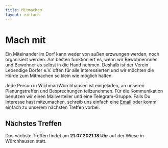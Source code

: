 ```yaml
---
title: Mitmachen
layout: einfach
---
```


# Mach mit

Ein Miteinander im Dorf kann weder von außen erzwungen werden, noch organisiert werden. Am besten funktioniert es, wenn wir Bewohnerinnen und Bewohner es selbst in die Hand nehmen. Deshalb ist der Verein Lebendige Dörfer e.V. offen für alle Interessierten und wir möchten die Hürde zum Mitmachen so klein wie möglich halten.

Jede Person in Wichmar/Würchhausen ist eingeladen, an unseren Planungstreffen und Besprechungen teilzunehmen. Für die Kommunikation benutzen wir einen Mailverteiler und eine Telegram-Gruppe. Falls Du Interesse hast mitzumachen, schreib uns einfach eine [Email](/impressum.html) oder komm einfach zu unserem nächsten Treffen vorbei.

## Nächstes Treffen

Das nächste Treffen findet am **21.07.2021 18 Uhr** auf der Wiese in Würchhausen statt.